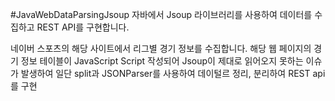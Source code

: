 #JavaWebDataParsingJsoup
자바에서 Jsoup 라이브러리를 사용하여 데이터를 수집하고 REST API를 구현합니다.

네이버 스포츠의 해당 사이트에서 리그별 경기 정보를 수집합니다. 
해당 웹 페이지의 경기 정보 테이블이 JavaScript Script 작성되어 Jsoup이 제대로 읽어오지 못하는 이슈가 발생하여
일단 split과 JSONParser를 사용하여 데이털르 정리, 분리하여 REST api를 구현

